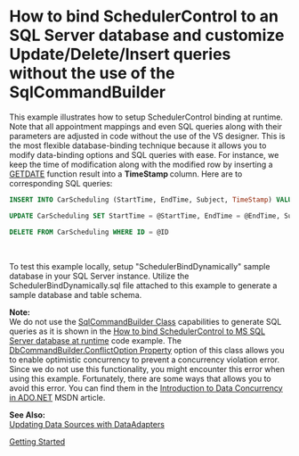 # How to bind SchedulerControl to an SQL Server database and customize Update/Delete/Insert queries without the use of the SqlCommandBuilder


<p>This example illustrates how to setup SchedulerControl binding at runtime. Note that all appointment mappings and even SQL queries along with their parameters are adjusted in code without the use of the VS designer. This is the most flexible database-binding technique because it allows you to modify data-binding options and SQL queries with ease. For instance, we keep the time of modification along with the modified row by inserting a <a href="http://msdn.microsoft.com/en-us/library/ms188383.aspx"><u>GETDATE</u></a> function result into a <strong>TimeStamp </strong>column. Here are to corresponding SQL queries:</p>


```sql
INSERT INTO CarScheduling (StartTime, EndTime, Subject, TimeStamp) VALUES (@StartTime, @EndTime, @Subject, GetDate())

UPDATE CarScheduling SET StartTime = @StartTime, EndTime = @EndTime, Subject = @Subject, TimeStamp = GetDate() WHERE ID = @ID

DELETE FROM CarScheduling WHERE ID = @ID
```


<p> </p>
<p>To test this example locally, setup "SchedulerBindDynamically" sample database in your SQL Server instance. Utilize the SchedulerBindDynamically.sql file attached to this example to generate a sample database and table schema.</p>
<p><strong>Note:</strong> <br> We do not use the <a href="http://msdn.microsoft.com/en-us/library/system.data.sqlclient.sqlcommandbuilder.aspx"><u>SqlCommandBuilder Class</u></a> capabilities to generate SQL queries as it is shown in the <a href="https://www.devexpress.com/Support/Center/p/E551">How to bind SchedulerControl to MS SQL Server database at runtime</a> code example. The <a href="http://msdn.microsoft.com/en-us/library/system.data.common.dbcommandbuilder.conflictoption.aspx"><u>DbCommandBuilder.ConflictOption Property</u></a> option of this class allows you to enable optimistic concurrency to prevent a concurrency violation error. Since we do not use this functionality, you might encounter this error when using this example. Fortunately, there are some ways that allows you to avoid this error. You can find them in the <a href="http://msdn.microsoft.com/en-us/library/cs6hb8k4.aspx"><u>Introduction to Data Concurrency in ADO.NET</u></a> MSDN article.</p>
<p><strong>See Also:</strong><br> <a href="http://msdn.microsoft.com/en-us/library/33y2221y.aspx"><u>Updating Data Sources with DataAdapters</u></a></p>
<p><a href="https://documentation.devexpress.com/WindowsForms/2949/Controls-and-Libraries/Scheduler/Getting-Started">Getting Started</a></p>

<br/>


